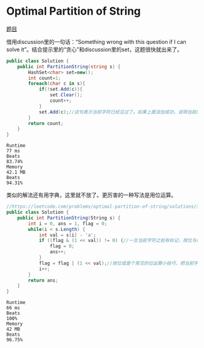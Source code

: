 # Optimal Partition of String

[题目](https://leetcode.com/problems/optimal-partition-of-string/description/)

借用discussion里的一句话：“Something wrong with this question if I can solve it”。结合提示里的“贪心”和discussion里的set，这题很快就出来了。

```c#
public class Solution {
    public int PartitionString(string s) {
        HashSet<char> set=new();
        int count=1;
        foreach(char c in s){
            if(!set.Add(c)){
                set.Clear();
                count++;
            }
            set.Add(c);//这句表示当前字符已经见过了。如果上面没加成功，说明当前的字符与之前重复了，清空了再加。如果上面已经加成功了，这里再加也无伤大雅
        }
        return count;
    }
}
```

```
Runtime
77 ms
Beats
83.74%
Memory
42.1 MB
Beats
94.31%
```

类似的解法还有用字典，这里就不放了。更厉害的一种写法是用位运算。

```c#
//https://leetcode.com/problems/optimal-partition-of-string/solutions/3376693/image-explanation-3-approaches-o-1-space-c-java-python/
public class Solution {
    public int PartitionString(String s) {
        int i = 0, ans = 1, flag = 0;
        while(i < s.Length) {
            int val = s[i] - 'a';
            if ((flag & (1 << val)) != 0) {//一旦当前字符之前有标记，按位与的结果就是1
                flag = 0;
                ans++;
            }
            flag = flag | (1 << val);//按位或是个常见的位运算小技巧，把当前字符标记到flag里
            i++;
        }
        return ans;
    }
}
```

```
Runtime
66 ms
Beats
100%
Memory
42 MB
Beats
96.75%
```
